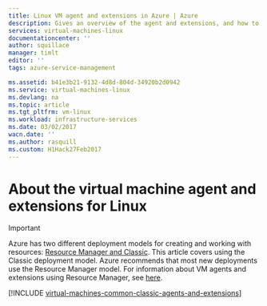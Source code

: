 ```yaml
---
title: Linux VM agent and extensions in Azure | Azure
description: Gives an overview of the agent and extensions, and how to install the agent, using the classic deployment model on a Linux VM.
services: virtual-machines-linux
documentationcenter: ''
author: squillace
manager: timlt
editor: ''
tags: azure-service-management

ms.assetid: b41e3b21-9132-4d8d-804d-34920b2d0942
ms.service: virtual-machines-linux
ms.devlang: na
ms.topic: article
ms.tgt_pltfrm: vm-linux
ms.workload: infrastructure-services
ms.date: 03/02/2017
wacn.date: ''
ms.author: rasquill
ms.custom: H1Hack27Feb2017
---
```


# About the virtual machine agent and extensions for Linux
> [!IMPORTANT]
> Azure has two different deployment models for creating and working with resources: [Resource Manager and Classic](../azure-resource-manager/resource-manager-deployment-model.md). This article covers using the Classic deployment model. Azure recommends that most new deployments use the Resource Manager model. For information about VM agents and extensions using Resource Manager, see [here](./virtual-machines-linux-extensions-features.md).

[!INCLUDE [virtual-machines-common-classic-agents-and-extensions](../../includes/virtual-machines-common-classic-agents-and-extensions.md)]